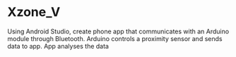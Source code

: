# Xzone_V
Using Android Studio, create phone app that communicates with an Arduino module through Bluetooth. Arduino controls a proximity sensor and sends data to app. App analyses the data

